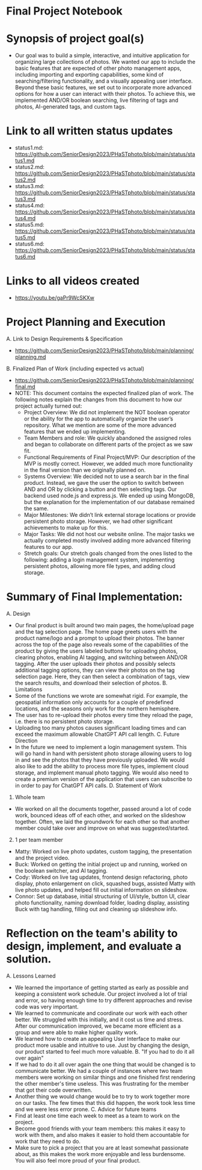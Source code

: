 # Final Project Notebook

# Synopsis of project goal(s)
- Our goal was to build a simple, interactive, and intuitive application for organizing large collections of photos. We wanted our app to include the basic features that are expected of other photo management apps, including importing and exporting capabilities, some kind of searching/filtering functionality, and a visually appealing user interface. Beyond these basic features, we set out to incorporate more advanced options for how a user can interact with their photos. To achieve this, we implemented AND/OR boolean searching, live filtering of tags and photos, AI-generated tags, and custom tags.
# Link to all written status updates
- status1.md: https://github.com/SeniorDesign2023/PHaSTphoto/blob/main/status/status1.md
- status2.md: https://github.com/SeniorDesign2023/PHaSTphoto/blob/main/status/status2.md
- status3.md: https://github.com/SeniorDesign2023/PHaSTphoto/blob/main/status/status3.md
- status4.md: https://github.com/SeniorDesign2023/PHaSTphoto/blob/main/status/status4.md
- status5.md: https://github.com/SeniorDesign2023/PHaSTphoto/blob/main/status/status5.md
- status6.md: https://github.com/SeniorDesign2023/PHaSTphoto/blob/main/status/status6.md
# Links to all videos created
- https://youtu.be/gaPr9WcSKXw
# Project Planning and Execution
A. Link to Design Requirements & Specification
- https://github.com/SeniorDesign2023/PHaSTphoto/blob/main/planning/planning.md

B. Finalized Plan of Work (including expected vs actual)
- https://github.com/SeniorDesign2023/PHaSTphoto/blob/main/planning/final.md
- NOTE: This document contains the expected finalized plan of work. The following notes explain the changes from this document to how our project actually turned out:
	- Project Overview: We did not implement the NOT boolean operator or the ability for the app to automatically organize the user’s repository. What we mention are some of the more advanced features that we ended up implementing.
	- Team Members and role: We quickly abandoned the assigned roles and began to collaborate on different parts of the project as we saw fit.
	- Functional Requirements of Final Project/MVP: Our description of the MVP is mostly correct. However, we added much more functionality in the final version than we originally planned on.
	- Systems Overview: We decided not to use a search bar in the final product. Instead, we gave the user the option to switch between AND and OR by clicking a button and then selecting tags. Our backend used node.js and express.js. We ended up using MongoDB, but the explanation for the implementation of our database remained the same.
	- Major Milestones: We didn’t link external storage locations or provide persistent photo storage. However, we had other significant achievements to make up for this.
	- Major Tasks: We did not host our website online. The major tasks we actually completed mostly involved adding more advanced filtering features to our app.
	- Stretch goals: Our stretch goals changed from the ones listed to the following: adding a login management system, implementing persistent photos, allowing more file types, and adding cloud storage. 
# Summary of Final Implementation:
A. Design
- Our final product is built around two main pages, the home/upload page and the tag selection page. The home page greets users with the product name/logo and a prompt to upload their photos. The banner across the top of the page also reveals some of the capabilities of the product by giving the users labeled buttons for uploading photos, clearing photos, enabling AI tagging, and switching between AND/OR tagging. After the user uploads their photos and possibly selects additional tagging options, they can view their photos on the tag selection page. Here, they can then select a combination of tags, view the search results, and download their selection of photos. 
B. Limitations
- Some of the functions we wrote are somewhat rigid. For example, the geospatial information only accounts for a couple of predefined locations, and the seasons only work for the northern hemisphere. 
- The user has to re-upload their photos every time they reload the page, i.e. there is no persistent photo storage.
- Uploading too many photos causes significant loading times and can exceed the maximum allowable ChatGPT API call length.
C. Future Direction
- In the future we need to implement a login management system. This will go hand in hand with persistent photo storage allowing users to log in and see the photos that they have previously uploaded. We would also like to add the ability to process more file types, implement cloud storage, and implement manual photo tagging. We would also need to create a premium version of the application that users can subscribe to in order to pay for ChatGPT API calls.
D. Statement of Work
1. Whole team
- We worked on all the documents together, passed around a lot of code work, bounced ideas off of each other, and  worked on the slideshow together. Often, we laid the groundwork for each other so that another member could take over and improve on what was suggested/started.
2. 1 per team member
- Matty: Worked on live photo updates, custom tagging, the presentation  and the project video.
- Buck: Worked on getting the initial project up and running, worked on the boolean switcher, and AI tagging.
- Cody: Worked on live tag updates, frontend design refactoring, photo display, photo enlargement on click, squashed bugs, assisted Matty with live photo updates, and helped fill out initial  information on slideshow.
- Connor: Set up database, initial structuring of UI/style, button UI, clear photo functionality, naming download folder, loading display, assisting Buck with tag handling, filling out and cleaning up slideshow info.
# Reflection on the team's ability to design, implement, and evaluate a solution.
A. Lessons Learned
- We learned the importance of getting started as early as possible and keeping a consistent work schedule. Our project involved a lot of trial and error, so having enough time to try different approaches and revise code was very important.
- We learned to communicate and coordinate our work with each other better. We struggled with this initially, and it cost us time and stress. After our communication improved, we became more efficient as a group and were able to make higher quality work.
- We learned how to create an appealing User Interface to make our product more usable and intuitive to use. Just by changing the design, our product started to feel much more valuable.
B. "If you had to do it all over again"
- If we had to do it all over again the one thing that would be changed is to communicate better. We had a couple of instances where two team members were working on similar things and one finished first rendering the other member's time useless. This was frustrating for the member that got their code overwritten. 
- Another thing we would change would be to try to work together more on our tasks. The few times that this did happen, the work took less time and we were less error prone.
C. Advice for future teams
- Find at least one time each week to meet as a team to work on the project.
- Become good friends with your team members: this makes it easy to work with them, and also makes it easier to hold them accountable for work that they need to do. 
- Make sure to pick a project that you are at least somewhat passionate about, as this makes the work more enjoyable and less burdensome. You will also feel more proud of your final product.


